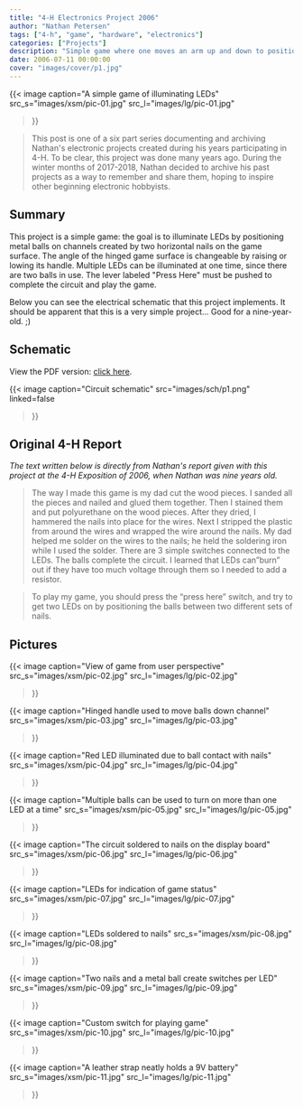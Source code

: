 ```yaml
---
title: "4-H Electronics Project 2006"
author: "Nathan Petersen"
tags: ["4-h", "game", "hardware", "electronics"]
categories: ["Projects"]
description: "Simple game where one moves an arm up and down to position balls which turn on LEDs."
date: 2006-07-11 00:00:00
cover: "images/cover/p1.jpg"
---
```


{{< image 
    caption="A simple game of illuminating LEDs"
    src_s="images/xsm/pic-01.jpg"
    src_l="images/lg/pic-01.jpg"
>}}

> This post is one of a six part series documenting and archiving Nathan's electronic projects created during his years participating in 4-H. To be clear, this project was done many years ago. During the winter months of 2017-2018, Nathan decided to archive his past projects as a way to remember and share them, hoping to inspire other beginning electronic hobbyists.


## Summary

This project is a simple game: the goal is to illuminate LEDs by positioning metal balls on channels created by two horizontal nails on the game surface. The angle of the hinged game surface is changeable by raising or lowing its handle. Multiple LEDs can be illuminated at one time, since there are two balls in use. The lever labeled "Press Here" must be pushed to complete the circuit and play the game.

Below you can see the electrical schematic that this project implements. It should be apparent that this is a very simple project... Good for a nine-year-old. ;)


## Schematic

View the PDF version: [click here](pdfs/4hp1.pdf).

{{< image 
    caption="Circuit schematic"
    src="images/sch/p1.png"
    linked=false
>}}


## Original 4-H Report

_The text written below is directly from Nathan's report given with this project at the 4-H Exposition of 2006, when Nathan was nine years old._

> The way I made this game is my dad cut the wood pieces.  I sanded all the pieces and nailed and glued them together.  Then I stained them and put polyurethane on the wood pieces.  After they dried, I hammered the nails into place for the wires.  Next I stripped the plastic from around the wires and wrapped the wire around the nails.  My dad helped me solder on the wires to the nails; he held the soldering iron while I used the solder.  There are 3 simple switches connected to the LEDs.  The balls complete the circuit.  I learned that LEDs can”burn” out if they have too much voltage through them so I needed to add a resistor.

> To play my game, you should press the “press here” switch, and try to get two LEDs on by positioning the balls between two different sets of nails.

## Pictures

{{< image 
    caption="View of game from user perspective"
    src_s="images/xsm/pic-02.jpg"
    src_l="images/lg/pic-02.jpg"
>}}

{{< image 
    caption="Hinged handle used to move balls down channel"
    src_s="images/xsm/pic-03.jpg"
    src_l="images/lg/pic-03.jpg"
>}}

{{< image 
    caption="Red LED illuminated due to ball contact with nails"
    src_s="images/xsm/pic-04.jpg"
    src_l="images/lg/pic-04.jpg"
>}}

{{< image 
    caption="Multiple balls can be used to turn on more than one LED at a time"
    src_s="images/xsm/pic-05.jpg"
    src_l="images/lg/pic-05.jpg"
>}}

{{< image 
    caption="The circuit soldered to nails on the display board"
    src_s="images/xsm/pic-06.jpg"
    src_l="images/lg/pic-06.jpg"
>}}

{{< image 
    caption="LEDs for indication of game status"
    src_s="images/xsm/pic-07.jpg"
    src_l="images/lg/pic-07.jpg"
>}}

{{< image 
    caption="LEDs soldered to nails"
    src_s="images/xsm/pic-08.jpg"
    src_l="images/lg/pic-08.jpg"
>}}

{{< image 
    caption="Two nails and a metal ball create switches per LED"
    src_s="images/xsm/pic-09.jpg"
    src_l="images/lg/pic-09.jpg"
>}}

{{< image 
    caption="Custom switch for playing game"
    src_s="images/xsm/pic-10.jpg"
    src_l="images/lg/pic-10.jpg"
>}}

{{< image 
    caption="A leather strap neatly holds a 9V battery"
    src_s="images/xsm/pic-11.jpg"
    src_l="images/lg/pic-11.jpg"
>}}
